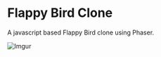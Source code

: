 # Flappy Bird Clone

A javascript based Flappy Bird clone using Phaser.

![Imgur](http://i.imgur.com/ChxI6sd.gif)